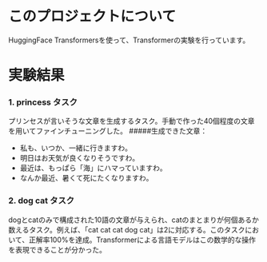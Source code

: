 # このプロジェクトについて
HuggingFace Transformersを使って、Transformerの実験を行っています。

# 実験結果
### 1. princess タスク
プリンセスが言いそうな文章を生成するタスク。手動で作った40個程度の文章を用いてファインチューニングした。
#####生成できた文章：
- 私も、いつか、一緒に行きますわ。
- 明日はお天気が良くなりそうですわ。
- 最近は、もっぱら「海」にハマっていますわ。
- なんか最近、暑くて死にたくなりますわ。

### 2. dog cat タスク
dogとcatのみで構成された10語の文章が与えられ、catのまとまりが何個あるか数えるタスク。例えば、「cat cat cat dog cat」は2に対応する。このタスクにおいて、正解率100%を達成。Transformerによる言語モデルはこの数学的な操作を表現できることが分かった。
